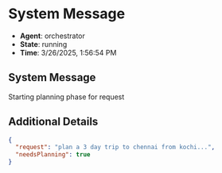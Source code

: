 # System Message

- **Agent**: orchestrator
- **State**: running
- **Time**: 3/26/2025, 1:56:54 PM

## System Message

Starting planning phase for request

## Additional Details

```json
{
  "request": "plan a 3 day trip to chennai from kochi...",
  "needsPlanning": true
}
```

